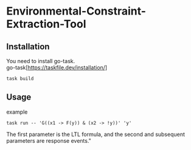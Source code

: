 # Environmental-Constraint-Extraction-Tool

## Installation

You need to install go-task.  
go-task[https://taskfile.dev/installation/]

```
task build
```

## Usage

example

```
task run -- 'G((x1 -> F(y)) & (x2 -> !y))' 'y'
```

The first parameter is the LTL formula, and the second and subsequent parameters are response events."
